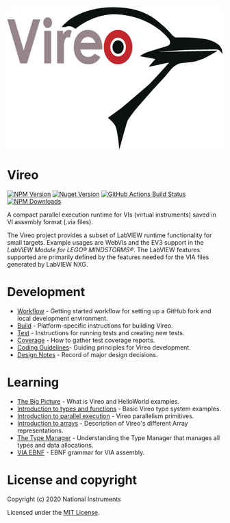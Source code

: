 <!--
Copyright (c) 2020 National Instruments
SPDX-License-Identifier: MIT
-->

<!-- markdownlint-capture -->
<!-- markdownlint-disable no-inline-html -->
<div align="center">
    <div>
      <img width="605" height="333" src="docs/vireo-logo.png" alt="Vireo logo">
    </div>
</div>
<!-- markdownlint-restore -->

# Vireo

[![NPM Version](https://img.shields.io/npm/v/vireo.svg)](https://www.npmjs.com/package/vireo)
[![Nuget Version](https://img.shields.io/nuget/v/vireo.svg)](https://www.nuget.org/packages/vireo)
[![GitHub Actions Build Status](https://github.com/ni/VireoSDK/workflows/.github/workflows/build.yml/badge.svg)](https://github.com/ni/VireoSDK)
[![NPM Downloads](https://img.shields.io/npm/dt/vireo.svg)](https://www.npmjs.com/package/vireo)

A compact parallel execution runtime for VIs (virtual instruments) saved in VI assembly format (.via files).

The Vireo project provides a subset of LabVIEW runtime functionality for small targets. Example usages are WebVIs and the EV3 support in the _LabVIEW Module for LEGO® MINDSTORMS®_. The LabVIEW features supported are primarily defined by the features needed for the VIA files generated by LabVIEW NXG.

# Development

- [Workflow](docs/Workflow.md) - Getting started workflow for setting up a GitHub fork and local development environment.
- [Build](docs/Build.md) - Platform-specific instructions for building Vireo.
- [Test](docs/Test.md) - Instructions for running tests and creating new tests.
- [Coverage](docs/Coverage.md) - How to gather test coverage reports.
- [Coding Guidelines](docs/CodingGuidelines.md)- Guiding principles for Vireo development.
- [Design Notes](docs/DesignNotes.md) - Record of major design decisions.

# Learning

- [The Big Picture](docs/Intro.md) - What is Vireo and HelloWorld examples.
- [Introduction to types and functions](docs/IntroTypeExamples.md) - Basic Vireo type system examples.
- [Introduction to parallel execution](docs/IntroParallelClumpExamples.md) - Vireo parallelism primitives.
- [Introduction to arrays](docs/IntroArrayExamples.md) - Description of Vireo's different Array representations.
- [The Type Manager](docs/TypeManager.md) - Understanding the Type Manager that manages all types and data allocations.
- [VIA EBNF](docs/ViaEBNF.md) - EBNF grammar for VIA assembly.

# License and copyright

Copyright (c) 2020 National Instruments

Licensed under the [MIT License](LICENSE.txt).
